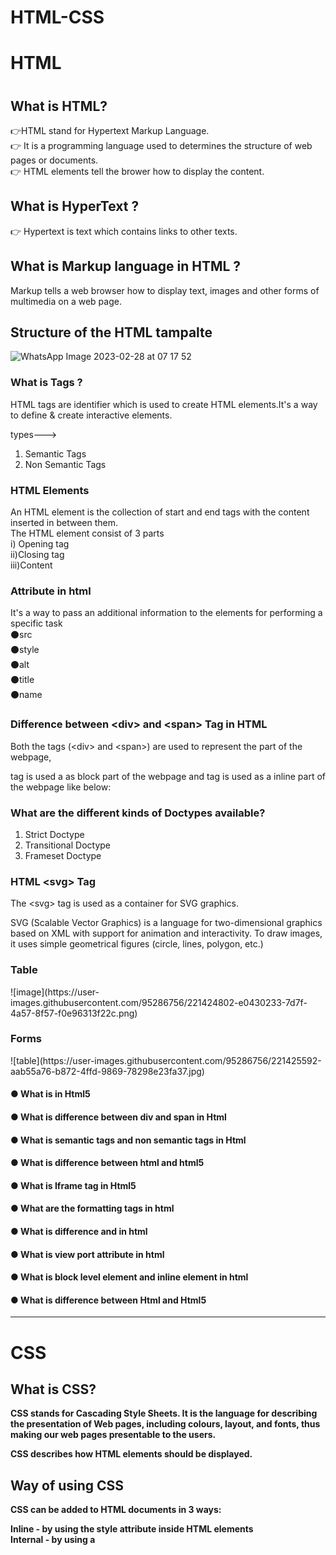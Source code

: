 # HTML-CSS





<h1> HTML <h1>
 
 <h2>  What is HTML? </h2>
 <p> 
  👉HTML stand for Hypertext Markup Language. <br>
  👉 It is a programming language used to determines the structure of web pages or documents. <br>
  👉 HTML elements tell the brower how to display the content. <br>
 
 
 </p>
 
 <h2> What is HyperText ? </h2>
 
 <p> 👉 Hypertext is text which contains links to other texts. </p>
 
 <h2> What is Markup language in HTML ? </h2>
 <p> Markup tells a web browser how to display text, images and other forms of multimedia on a web page. </p>
 
 
 <h2>  Structure of the HTML tampalte </h2>
 
 ![WhatsApp Image 2023-02-28 at 07 17 52](https://user-images.githubusercontent.com/95286756/221731851-fd22779d-c204-4e4c-9de4-8d22adffdbc3.jpg)


 <h3> What is Tags ? </h3>
 <p> HTML tags are identifier which is used to  create HTML elements.It's a way to define & create interactive elements.  <br>
  
  types---> <br>
  1. Semantic Tags <br>
  2. Non Semantic Tags <br>
 
 </p>
 
 
 <h3> HTML Elements </h3> 
  <p> An HTML element is the collection of start and end tags with the content inserted in between them. <br> The HTML element consist of 3 parts <br> i) Opening tag <br> ii)Closing tag <br> iii)Content 
 </p>
 
 <h3> Attribute in html </h3>
 <p> It's a way to pass an additional information to the elements for performing a specific task <br>
  ⚫src  <br>
  ⚫style   <br>
  ⚫alt <br>
  ⚫title <br>
  ⚫name <br>
  
  
 </p>
 
 <h3> Difference between &lt;div&gt; and &lt;span&gt; Tag in HTML </h3>
 <p> Both the tags (&lt;div&gt; and &lt;span&gt;) are used to represent the part of the webpage, <div> tag is used a as block part of the webpage and <span> tag is used as a inline part of the webpage like below: 
 </p>
 
 <h3> What are the different kinds of Doctypes available? </h3>
 <p>  

<ol>
<li> Strict Doctype </li> 
<li> Transitional Doctype </li>
<li> Frameset Doctype </li> 
</ol>
 </p>
 
 
 <h3> HTML &lt;svg&gt; Tag </h3>
  
  <p> The &lt;svg&gt; tag is used as a container for SVG graphics.

SVG (Scalable Vector Graphics) is a language for two-dimensional graphics based on XML with support for animation and interactivity. To draw images, it uses simple geometrical figures (circle, lines, polygon, etc.)
   
   </p>
 
 <h3> Table </h3>
 <p> 
 ![image](https://user-images.githubusercontent.com/95286756/221424802-e0430233-7d7f-4a57-8f57-f0e96313f22c.png)

 </p>
 
 <h3> Forms </h3>
 ![table](https://user-images.githubusercontent.com/95286756/221425592-aab55a76-b872-4ffd-9869-78298e23fa37.jpg)

 
 
 
  
<h4> ● What is <!Doctype html> in Html5 </h4>
<h4> ● What is difference between div and span in Html </h4>
<h4> ● What is semantic tags and non semantic tags in 
Html </h4>
<h4> ● What is difference between html and html5 </h4>
<h4> ● What is Iframe tag in Html5 </h4>
<h4> ● What are the formatting tags in html </h4>
<h4> ● What is difference <b> and <Strong> in html </h4>
<h4> ● What is view port attribute in html </h4>
<h4> ● What is block level element and inline element in
html  </h4>
 <h4> ● What is difference between Html and Html5 </h4>

  <hr>
 </h2>
  <h1>CSS</h1>
 <h2>  What is CSS? </h2>
 <p> CSS stands for Cascading Style Sheets. It is the language for describing the presentation of Web pages, including colours, layout, and fonts, thus making our web pages presentable to the users. </p>
 
 <p> CSS describes how HTML elements should be displayed. </p>
  
<h2> Way of using CSS  </h2>
<p>
CSS can be added to HTML documents in 3 ways:  <br>

Inline - by using the style attribute inside HTML elements  <br>
Internal - by using a <style> element in the <head> section <br>
External - by using a <link> element to link to an external CSS file <br>
  </p>
  
  <h2>  anatomy of css </h2>
![image](https://user-images.githubusercontent.com/95286756/216906246-c95b93c2-2ec9-4b6d-ad7c-c52b3cb66f37.png)
 
 
 <h2> What is the difference between a class and an ID? </h2>
 <p> The only difference between them is that “id” is unique in a page and can only apply to at most one element, while “class” selector can apply to multiple elements.  </p>

